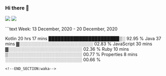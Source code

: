 ### Hi there 👋
<p align="left"> 
<img src="https://github-readme-stats.vercel.app/api/top-langs/?username=jackblackjack&layout=compact" />
<img src="https://github-readme-stats.vercel.app/api/wakatime?username=jackblackjack&layout=compact" />
</p>
<!--START_SECTION:waka-->
```text
Week: 13 December, 2020 - 20 December, 2020

Kotlin       20 hrs 17 mins  ███████████████████████▒░   92.95 % 
Java         37 mins         ▓░░░░░░░░░░░░░░░░░░░░░░░░   02.83 % 
JavaScript   30 mins         ▓░░░░░░░░░░░░░░░░░░░░░░░░   02.36 % 
Ruby         10 mins         ▒░░░░░░░░░░░░░░░░░░░░░░░░   00.77 % 
Properties   8 mins          ░░░░░░░░░░░░░░░░░░░░░░░░░   00.66 % 
```
<!--END_SECTION:waka-->

